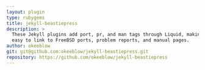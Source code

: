 ```yaml
---
layout: plugin
type: rubygems
title: jekyll-beastiepress
description: >
  These Jekyll plugins add port, pr, and man tags through Liquid, making it
  easy to link to FreeBSD ports, problem reports, and manual pages.
author: okeeblow
git: git@github.com:okeeblow/jekyll-beastiepress.git
repository: https://github.com/okeeblow/jekyll-beastiepress
---
```

